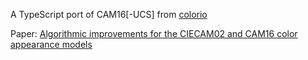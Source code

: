 A TypeScript port of CAM16[-UCS] from [colorio](https://github.com/nschloe/colorio)

Paper: [Algorithmic improvements for the CIECAM02 and CAM16 color appearance models](https://github.com/nschloe/note-on-cam16/blob/gh-pages/main.pdf)

